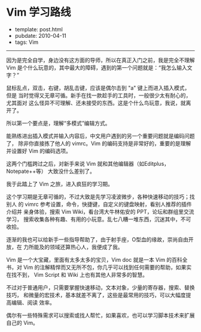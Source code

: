 
# Vim 学习路线

- template: post.html
- pubdate: 2010-04-11
- tags: Vim

----


因为是完全自学，身边没有这方面的导师，所以在真正入门之前，我是完全不理解 Vim
是个什么玩意的，其中最大的障碍，遇到的第一个问题就是：“我怎么输入文字？”

鼠标乱点，双击，右键，胡乱击键，应该是偶尔击到 "a" 键上而进入插入模式，但是
当时觉得又无章可循。新手在找一款趁手的工具时，一般很少太有耐心的，尤其面对
这么怪异不可理解、还未接受的东西。这是个什么鸟玩意，我说，就离开了。

所以第一个要点是，理解“多模式”编辑方式。

能熟练进出插入模式并输入内容后，中文用户遇到的另一个重要问题就是编码问题了，
除非你直接拣了他人的 vimrc。Vim 的编码支持是非常好的，重要的是理解并设置好
Vim 的编码选项。

这两个门槛跨过之后，对新手来说 Vim 就和其他编辑器（如Editplus，Notepate++等）
大致没什么差别了。

我于此踏上了 Vim 之旅，进入疯狂的学习期。

这个学习期是无章可循的，不过大致是先学习凌波微步，各种快速移动的技巧；找别人
的 vimrc 参考设置，命令，快捷键，自定义的键盘映射，看别人推荐的插件介绍并
亲身体验，搜索 Vim Wiki，看台湾大牛林佑安的 PPT，论坛和群组里交流学习，
搜索收集各种有趣、有用的小玩意。乱七八糟一堆东西，沉迷其中，不可收拾。

逐渐的我也可以给新手一些指导帮助了，由于射手座，O型血的缘故，崇尚自由开放，在
力所能及的领域还算热心人，我便成了我。

Vim 是一个大宝藏，里面有太多太多的宝贝，Vim doc 就是一本 Vim 的百科全书，对
Vim 的注解精悍而又无所不包，你几乎可以找到任何需要的帮助，如果实在找不到，
Vim Script 和 Wiki 上也有其他人非常多的智慧。

不过对于普通用户，只需要掌握快速移动，文本对象，少量的寄存器，搜索、替换技巧，
和微量的宏技术，基本就差不离了，这些是最常用的技巧，可以大幅度提高编辑、阅读
效率。

偶尔有一些特殊需求可以搜索或找人帮忙，如果喜欢，也可以学习脚本技术来扩展自己的
Vim。
